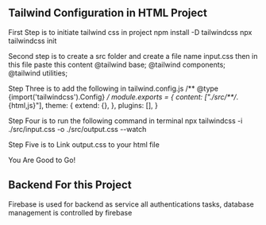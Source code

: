 ## Tailwind Configuration in HTML Project

First Step is to initiate tailwind css in project 
npm install -D tailwindcss
npx tailwindcss init

Second step is to create a src folder and create a file name input.css then in this file paste this content 
@tailwind base;
@tailwind components;
@tailwind utilities;


Step Three is to add the following in tailwind.config.js 
/** @type {import('tailwindcss').Config} */
module.exports = {
  content: ["./src/**/*.{html,js}"],
  theme: {
    extend: {},
  },
  plugins: [],
}

Step Four is to run the following command in terminal
npx tailwindcss -i ./src/input.css -o ./src/output.css --watch

Step Five is to Link output.css to your html file 
 <!-- <!doctype html>
<html>
<head>
  <meta charset="UTF-8">
  <meta name="viewport" content="width=device-width, initial-scale=1.0">
  <link href="./output.css" rel="stylesheet">
</head>
<body>
  <h1 class="text-3xl font-bold underline">
    Hello world!
  </h1>
</body>
</html> -->
You Are Good to Go!


## Backend For this Project
Firebase is used for backend as service all authentications tasks, database management is controlled by firebase

